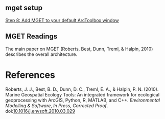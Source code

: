 mget setup
----------

[Step 8: Add MGET to your default ArcToolbox window](http://mgel.env.duke.edu/mget/download/#ArcToolbox)

MGET Readings
-------------

The main paper on MGET (Roberts, Best, Dunn, Treml, & Halpin, 2010) describes the overall architecture.

References
==========

Roberts, J. J., Best, B. D., Dunn, D. C., Treml, E. A., & Halpin, P. N. (2010). Marine Geospatial Ecology Tools: An integrated framework for ecological geoprocessing with ArcGIS, Python, R, MATLAB, and C++. *Environmental Modelling & Software*, *In Press, Corrected Proof*. doi:[10.1016/j.envsoft.2010.03.029](http://dx.doi.org/10.1016/j.envsoft.2010.03.029)
